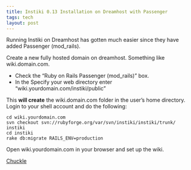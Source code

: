 ```yaml
---
title: Instiki 0.13 Installation on Dreamhost with Passenger
tags: tech
layout: post
---
```

Running Instiki on Dreamhost has gotten much easier since they have added Passenger (mod_rails).

Create a new fully hosted domain on dreamhost. Something like wiki.domain.com.

 * Check the “Ruby on Rails Passenger (mod_rails)” box.
 * In the Specify your web directory enter “wiki.yourdomain.com/instiki/public”

This __will create__ the wiki.domain.com folder in the user’s home directory. Login to your shell account and do the following:

    cd wiki.yourdomain.com
    svn checkout svn://rubyforge.org/var/svn/instiki/instiki/trunk/ instiki
    cd instiki
    rake db:migrate RAILS_ENV=production

Open wiki.yourdomain.com in your browser and set up the wiki.

<a href="http://www.wiki.fuzzymonk.com/wiki/published/HomePage">Chuckle</a>

